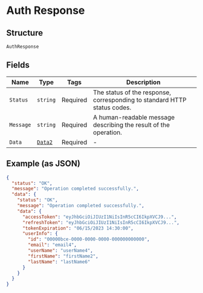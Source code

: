 
# Auth Response

## Structure

`AuthResponse`

## Fields

| Name | Type | Tags | Description |
|  --- | --- | --- | --- |
| `Status` | `string` | Required | The status of the response, corresponding to standard HTTP status codes. |
| `Message` | `string` | Required | A human-readable message describing the result of the operation. |
| `Data` | [`Data2`](../../doc/models/data-2.md) | Required | - |

## Example (as JSON)

```json
{
  "status": "OK",
  "message": "Operation completed successfully.",
  "data": {
    "status": "OK",
    "message": "Operation completed successfully.",
    "data": {
      "accessToken": "eyJhbGciOiJIUzI1NiIsInR5cCI6IkpXVCJ9...",
      "refreshToken": "eyJhbGciOiJIUzI1NiIsInR5cCI6IkpXVCJ9...",
      "tokenExpiration": "06/15/2023 14:30:00",
      "userInfo": {
        "id": "00000bce-0000-0000-0000-000000000000",
        "email": "email4",
        "userName": "userName4",
        "firstName": "firstName2",
        "lastName": "lastName6"
      }
    }
  }
}
```

